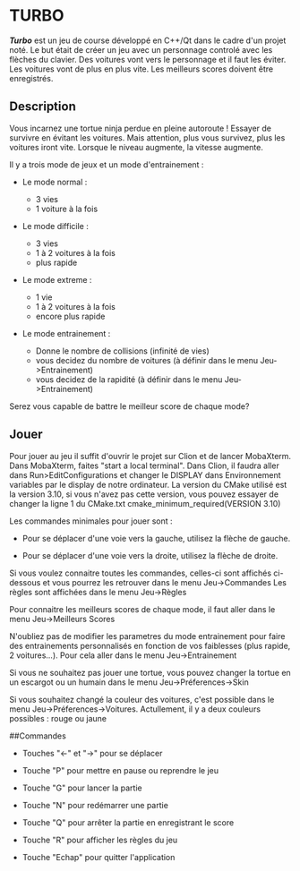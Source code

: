 # **TURBO**

**_Turbo_** est un jeu de course développé en C++/Qt dans le cadre d'un projet noté.
Le but était de créer un jeu avec un personnage controlé avec les flèches du clavier. Des voitures vont vers le personnage et il faut les éviter. Les voitures vont de plus en plus vite. Les meilleurs scores doivent être enregistrés.


## Description

Vous incarnez une tortue ninja perdue en pleine autoroute !
Essayer de survivre en évitant les voitures.
Mais attention, plus vous survivez, plus les voitures iront vite.
Lorsque le niveau augmente, la vitesse augmente.

Il y a trois mode de jeux et un mode d'entrainement :

* Le mode normal :
     - 3 vies
     - 1 voiture à la fois

* Le mode difficile :
     - 3 vies
     - 1 à 2 voitures à la fois
     - plus rapide

* Le mode extreme :
     - 1 vie
     - 1 à 2 voitures à la fois
     - encore plus rapide

* Le mode entrainement :
     - Donne le nombre de collisions (infinité de vies)
     - vous decidez du nombre de voitures (à définir dans le menu Jeu->Entrainement)
     - vous decidez de la rapidité (à définir dans le menu Jeu->Entrainement) 

Serez vous capable de battre le meilleur score de chaque mode?


## Jouer

Pour jouer au jeu il suffit d'ouvrir le projet sur Clion et de lancer MobaXterm. Dans MobaXterm, faites "start a local terminal". Dans Clion, il faudra aller dans Run>EditConfigurations et changer le DISPLAY dans Environnement variables par le display de notre ordinateur.
La version du CMake utilisé est la version 3.10, si vous n'avez pas cette version, vous pouvez essayer de changer la ligne 1 du CMake.txt cmake_minimum_required(VERSION 3.10)

Les commandes minimales pour jouer sont :

 - Pour se déplacer d'une voie vers la gauche, utilisez la flèche de gauche.

 - Pour se déplacer d'une voie vers la droite, utilisez la flèche de droite.

Si vous voulez connaitre toutes les commandes, celles-ci sont affichés ci-dessous et vous pourrez les retrouver dans le menu Jeu->Commandes
Les règles sont affichées dans le menu Jeu->Règles

Pour connaitre les meilleurs scores de chaque mode, il faut aller dans le menu Jeu->Meilleurs Scores

N'oubliez pas de modifier les parametres du mode entrainement pour faire des entrainements personnalisés en fonction de vos faiblesses (plus rapide, 2 voitures...). Pour cela aller dans le menu Jeu->Entrainement

Si vous ne souhaitez pas jouer une tortue, vous pouvez changer la tortue en un escargot ou un humain dans le menu Jeu->Préferences->Skin

Si vous souhaitez changé la couleur des voitures, c'est possible dans le menu Jeu->Préferences->Voitures. Actullement, il y a deux couleurs possibles : rouge ou jaune


##Commandes

 - Touches "<-" et "->" pour se déplacer

 - Touche "P" pour mettre en pause ou reprendre le jeu

 - Touche "G" pour lancer la partie

 - Touche "N" pour redémarrer une partie

 - Touche "Q" pour arrêter la partie en enregistrant le score

 - Touche "R" pour afficher les règles du jeu

 - Touche "Echap" pour quitter l'application